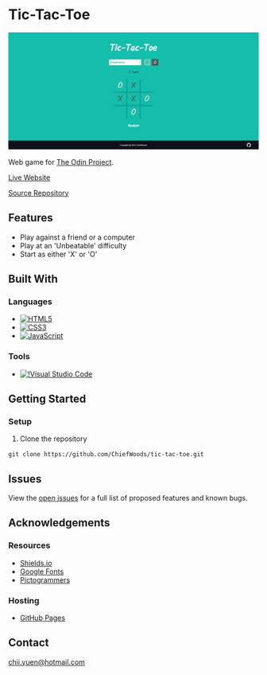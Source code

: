 # Tic-Tac-Toe

![Screenshot](screenshot.png)

Web game for [The Odin Project](https://www.theodinproject.com/).

[Live Website](https://chiefwoods.github.io/tic-tac-toe/)  

[Source Repository](https://github.com/ChiefWoods/tic-tac-toe)

## Features

- Play against a friend or a computer
- Play at an 'Unbeatable' difficulty
- Start as either 'X' or 'O'

## Built With

### Languages

- [![HTML5](https://img.shields.io/badge/HTML5-white?style=for-the-badge&logo=html5&logoColor=e65127)](https://html5.org/)
- [![CSS3](https://img.shields.io/badge/CSS3-white?style=for-the-badge&logo=css3&logoColor=306AF1)](https://www.w3.org/Style/CSS/Overview.en.html)
- [![JavaScript](https://img.shields.io/badge/Javascript-383936?style=for-the-badge&logo=javascript)](https://js.org/index.html)

### Tools

- [![!Visual Studio Code](https://img.shields.io/badge/Visual%20Studio%20Code-2c2c32?style=for-the-badge&logo=visual-studio-code&logoColor=007ACC)](https://code.visualstudio.com/)

## Getting Started

### Setup

1. Clone the repository
```
git clone https://github.com/ChiefWoods/tic-tac-toe.git
```

## Issues

View the [open issues](https://github.com/ChiefWoods/tic-tac-toe/issues) for a full list of proposed features and known bugs.

## Acknowledgements

### Resources

- [Shields.io](https://shields.io/)
- [Google Fonts](https://fonts.google.com/)
- [Pictogrammers](https://pictogrammers.com/)

### Hosting

- [GitHub Pages](https://pages.github.com/)

## Contact

[chii.yuen@hotmail.com](mailto:chii.yuen@hotmail.com)